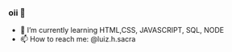 ### oii 👋




- 🌱 I’m currently learning HTML,CSS, JAVASCRIPT, SQL, NODE
- 📫 How to reach me: @luiz.h.sacra

